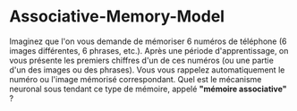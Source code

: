 # Associative-Memory-Model

Imaginez que l'on vous demande de mémoriser 6 numéros de téléphone (6 images différentes, 6 phrases, etc.). Après une période d'apprentissage, on vous présente les premiers chiffres d'un de ces numéros (ou une partie d'un des images ou des phrases). Vous vous rappelez automatiquement le numéro ou l'image mémorisé correspondant. Quel est le mécanisme neuronal sous tendant ce type de mémoire, appelé **"mémoire associative"** ?
